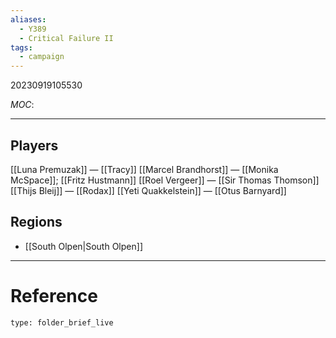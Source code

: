 ```yaml
---
aliases:
  - Y389
  - Critical Failure II
tags:
  - campaign
---
```

20230919105530

*MOC*:

---

## Players
[[Luna Premuzak]] — [[Tracy]]
[[Marcel Brandhorst]] — [[Monika McSpace]]; [[Fritz Hustmann]]
[[Roel Vergeer]] — [[Sir Thomas Thomson]]
[[Thijs Bleij]] — [[Rodax]]
[[Yeti Quakkelstein]] — [[Otus Barnyard]]

## Regions
- [[South Olpen|South Olpen]]

---
# Reference
 
```ccard
type: folder_brief_live
```
 
